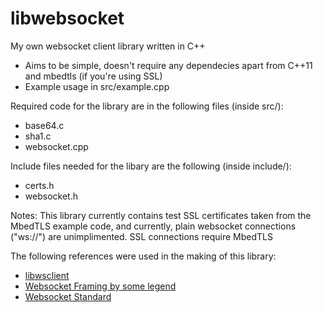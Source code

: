 # libwebsocket

My own websocket client library written in C++

- Aims to be simple, doesn't require any dependecies apart from C++11 and mbedtls (if you're using SSL)  
- Example usage in src/example.cpp

Required code for the library are in the following files (inside src/):  

- base64.c
- sha1.c
- websocket.cpp

Include files needed for the libary are the following (inside include/):  

- certs.h
- websocket.h

Notes: This library currently contains test SSL certificates taken from the MbedTLS example code, and currently, plain websocket connections ("ws://") are unimplimented. SSL connections require MbedTLS

The following references were used in the making of this library:  

- [libwsclient](https://github.com/payden/libwsclient)
- [Websocket Framing by some legend](https://www.openmymind.net/WebSocket-Framing-Masking-Fragmentation-and-More/#:~:text=A%20WebSocket%20frame%20can%20be,not%20it's%20a%20fin%20frame.)
- [Websocket Standard](https://datatracker.ietf.org/doc/html/rfc6455)
